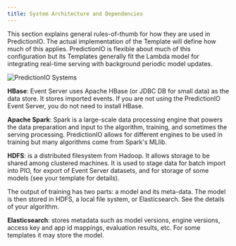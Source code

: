 ```yaml
---
title: System Architecture and Dependencies
---
```


<!--
Licensed to the Apache Software Foundation (ASF) under one or more
contributor license agreements.  See the NOTICE file distributed with
this work for additional information regarding copyright ownership.
The ASF licenses this file to You under the Apache License, Version 2.0
(the "License"); you may not use this file except in compliance with
the License.  You may obtain a copy of the License at

    http://www.apache.org/licenses/LICENSE-2.0

Unless required by applicable law or agreed to in writing, software
distributed under the License is distributed on an "AS IS" BASIS,
WITHOUT WARRANTIES OR CONDITIONS OF ANY KIND, either express or implied.
See the License for the specific language governing permissions and
limitations under the License.
-->

This section explains general rules-of-thumb for how they are used in PredictionIO. The actual implementation of the Template will define how much of this applies. PredictionIO is flexible about much of this configuration but its Templates generally fit the Lambda model for integrating real-time serving with background periodic model updates.

![PredictionIO Systems](/images/pio-architecture.svg)

**HBase**: Event Server uses Apache HBase (or JDBC DB for small data) as the data store. It stores imported
events. If you are not using the PredictionIO Event Server, you do not need to
install HBase.

**Apache Spark**: Spark is a large-scale data processing engine that powers the data preparation and input to the algorithm, training, and sometimes the serving processing. PredictionIO allows for different engines to be used in training but many algorithms come from Spark's MLlib.

**HDFS**: is a distributed filesystem from Hadoop. It allows storage to be shared among clustered machines. It is used to stage data for batch import into PIO, for export of Event Server datasets, and for storage of some models (see your template for details).


The output of training has two parts: a model and its meta-data. The
model is then stored in HDFS, a local file system, or Elasticsearch. See the details of your algorithm.

**Elasticsearch**: stores metadata such as model versions, engine versions, access key and app id mappings, evaluation results, etc. For some templates it may store the model.
